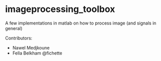# imageprocessing_toolbox
A few implementations in matlab on how to process image (and signals in general) 

Contributors:
- Nawel Medjkoune
- Fella Belkham @fichette
